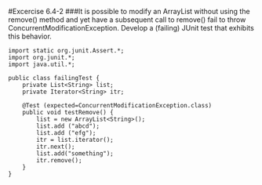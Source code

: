 #Excercise 6.4-2
###It is possible to modify an ArrayList without using the remove() method and yet have a subsequent call to remove() fail to throw ConcurrentModificationException. Develop a (failing) JUnit test that exhibits this behavior.
```
import static org.junit.Assert.*;
import org.junit.*;
import java.util.*;

public class failingTest {
    private List<String> list;
    private Iterator<String> itr;

    @Test (expected=ConcurrentModificationException.class)
    public void testRemove() {
        list = new ArrayList<String>();
        list.add ("abcd");
        list.add ("efg");
        itr = list.iterator();
        itr.next();
        list.add("something");
        itr.remove();
    }
}
```